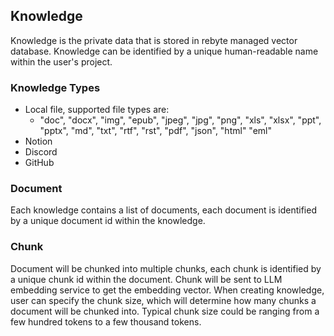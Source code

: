 ## Knowledge

Knowledge is the private data that is stored in rebyte managed vector database. Knowledge can be identified by a unique human-readable name within the user's project.

### Knowledge Types
* Local file, supported file types are:
  * "doc", "docx", "img", "epub", "jpeg", "jpg", "png", "xls", "xlsx", "ppt", "pptx", "md", "txt", "rtf", "rst", "pdf", "json", "html" "eml"
* Notion
* Discord
* GitHub

### Document
Each knowledge contains a list of documents, each document is identified by a unique document id within the knowledge.

### Chunk
Document will be chunked into multiple chunks, each chunk is identified by a unique chunk id within the document. Chunk will be sent to LLM embedding service to get the embedding vector.
When creating knowledge, user can specify the chunk size, which will determine how many chunks a document will be chunked into. Typical chunk size could be ranging from a few hundred tokens to a few thousand tokens.
